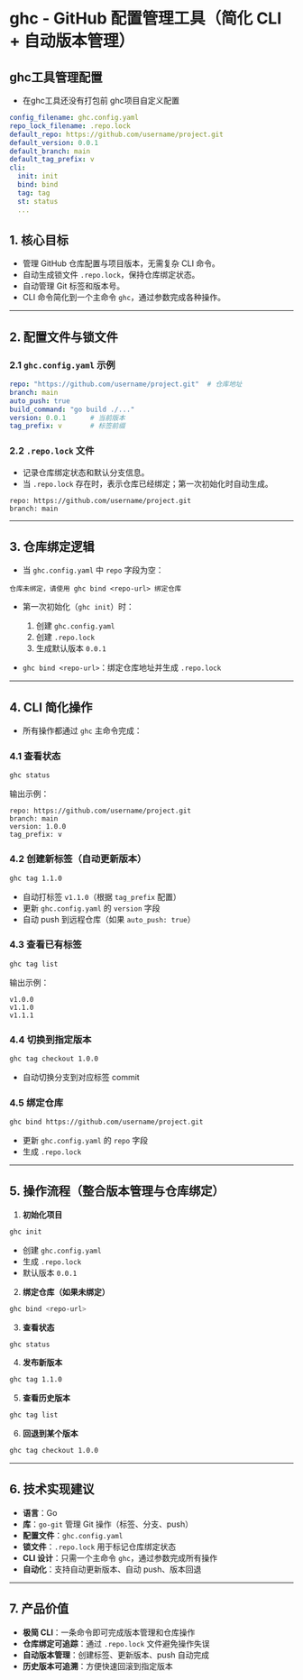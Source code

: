 # ghc - GitHub 配置管理工具（简化 CLI + 自动版本管理）

## ghc工具管理配置

* 在ghc工具还没有打包前 ghc项目自定义配置

```yaml
config_filename: ghc.config.yaml
repo_lock_filename: .repo.lock
default_repo: https://github.com/username/project.git
default_version: 0.0.1
default_branch: main
default_tag_prefix: v
cli:
  init: init
  bind: bind
  tag: tag
  st: status
  ...
```

## 1. 核心目标

* 管理 GitHub 仓库配置与项目版本，无需复杂 CLI 命令。
* 自动生成锁文件 `.repo.lock`，保持仓库绑定状态。
* 自动管理 Git 标签和版本号。
* CLI 命令简化到一个主命令 `ghc`，通过参数完成各种操作。

---

## 2. 配置文件与锁文件

### 2.1 `ghc.config.yaml` 示例

```yaml
repo: "https://github.com/username/project.git"  # 仓库地址
branch: main
auto_push: true
build_command: "go build ./..."
version: 0.0.1      # 当前版本
tag_prefix: v       # 标签前缀
```

### 2.2 `.repo.lock` 文件

* 记录仓库绑定状态和默认分支信息。
* 当 `.repo.lock` 存在时，表示仓库已经绑定；第一次初始化时自动生成。

```text
repo: https://github.com/username/project.git
branch: main
```

---

## 3. 仓库绑定逻辑

* 当 `ghc.config.yaml` 中 `repo` 字段为空：

```text
仓库未绑定，请使用 ghc bind <repo-url> 绑定仓库
```

* 第一次初始化（`ghc init`）时：

  1. 创建 `ghc.config.yaml`
  2. 创建 `.repo.lock`
  3. 生成默认版本 `0.0.1`

* `ghc bind <repo-url>`：绑定仓库地址并生成 `.repo.lock`

---

## 4. CLI 简化操作

* 所有操作都通过 `ghc` 主命令完成：

### 4.1 查看状态

```bash
ghc status
```

输出示例：

```
repo: https://github.com/username/project.git
branch: main
version: 1.0.0
tag_prefix: v
```

### 4.2 创建新标签（自动更新版本）

```bash
ghc tag 1.1.0
```

* 自动打标签 `v1.1.0`（根据 `tag_prefix` 配置）
* 更新 `ghc.config.yaml` 的 `version` 字段
* 自动 push 到远程仓库（如果 `auto_push: true`）

### 4.3 查看已有标签

```bash
ghc tag list
```

输出示例：

```
v1.0.0
v1.1.0
v1.1.1
```

### 4.4 切换到指定版本

```bash
ghc tag checkout 1.0.0
```

* 自动切换分支到对应标签 commit

### 4.5 绑定仓库

```bash
ghc bind https://github.com/username/project.git
```

* 更新 `ghc.config.yaml` 的 `repo` 字段
* 生成 `.repo.lock`

---

## 5. 操作流程（整合版本管理与仓库绑定）

1. **初始化项目**

```bash
ghc init
```

* 创建 `ghc.config.yaml`
* 生成 `.repo.lock`
* 默认版本 `0.0.1`

2. **绑定仓库（如果未绑定）**

```bash
ghc bind <repo-url>
```

3. **查看状态**

```bash
ghc status
```

4. **发布新版本**

```bash
ghc tag 1.1.0
```

5. **查看历史版本**

```bash
ghc tag list
```

6. **回退到某个版本**

```bash
ghc tag checkout 1.0.0
```

---

## 6. 技术实现建议

* **语言**：Go
* **库**：`go-git` 管理 Git 操作（标签、分支、push）
* **配置文件**：`ghc.config.yaml`
* **锁文件**：`.repo.lock` 用于标记仓库绑定状态
* **CLI 设计**：只需一个主命令 `ghc`，通过参数完成所有操作
* **自动化**：支持自动更新版本、自动 push、版本回退

---

## 7. 产品价值

* **极简 CLI**：一条命令即可完成版本管理和仓库操作
* **仓库绑定可追踪**：通过 `.repo.lock` 文件避免操作失误
* **自动版本管理**：创建标签、更新版本、push 自动完成
* **历史版本可追溯**：方便快速回滚到指定版本